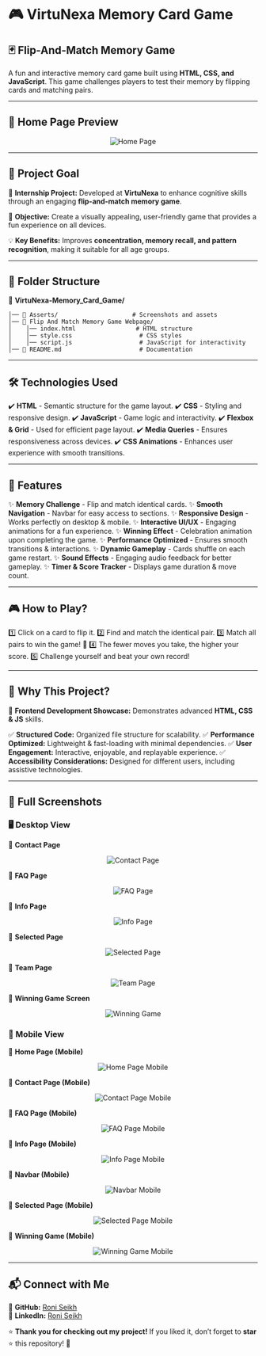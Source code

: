 
# 🎮 VirtuNexa Memory Card Game

## 🃏 Flip-And-Match Memory Game
A fun and interactive memory card game built using **HTML, CSS, and JavaScript**. This game challenges players to test their memory by flipping cards and matching pairs.

---

## 📸 Home Page Preview
<p align="center">
  <img src="https://github.com/Roni-Seikh/VirtuNexa-Memory_Card_Game/blob/main/Asserts/Home%20Page.png" alt="Home Page">
</p>

---

## 🎯 Project Goal
🎯 **Internship Project:** Developed at **VirtuNexa** to enhance cognitive skills through an engaging **flip-and-match memory game**. 

🧠 **Objective:** Create a visually appealing, user-friendly game that provides a fun experience on all devices.

💡 **Key Benefits:** Improves **concentration, memory recall, and pattern recognition**, making it suitable for all age groups.

---

## 📂 Folder Structure
📂 **VirtuNexa-Memory_Card_Game/**
```
│── 📁 Asserts/                     # Screenshots and assets
│── 📁 Flip And Match Memory Game Webpage/
│    │── index.html                 # HTML structure
│    │── style.css                   # CSS styles
│    │── script.js                   # JavaScript for interactivity
│── 📄 README.md                      # Documentation
```

---

## 🛠 Technologies Used
✔️ **HTML** - Semantic structure for the game layout.
✔️ **CSS** - Styling and responsive design.
✔️ **JavaScript** - Game logic and interactivity.
✔️ **Flexbox & Grid** - Used for efficient page layout.
✔️ **Media Queries** - Ensures responsiveness across devices.
✔️ **CSS Animations** - Enhances user experience with smooth transitions.

---

## 🚀 Features
✨ **Memory Challenge** - Flip and match identical cards.
✨ **Smooth Navigation** - Navbar for easy access to sections.
✨ **Responsive Design** - Works perfectly on desktop & mobile.
✨ **Interactive UI/UX** - Engaging animations for a fun experience.
✨ **Winning Effect** - Celebration animation upon completing the game.
✨ **Performance Optimized** - Ensures smooth transitions & interactions.
✨ **Dynamic Gameplay** - Cards shuffle on each game restart.
✨ **Sound Effects** - Engaging audio feedback for better gameplay.
✨ **Timer & Score Tracker** - Displays game duration & move count.

---

## 🎮 How to Play?
1️⃣ Click on a card to flip it.
2️⃣ Find and match the identical pair.
3️⃣ Match all pairs to win the game! 🎉
4️⃣ The fewer moves you take, the higher your score.
5️⃣ Challenge yourself and beat your own record!

---

## 🌟 Why This Project?
🚀 **Frontend Development Showcase:** Demonstrates advanced **HTML, CSS & JS** skills.

✅ **Structured Code:** Organized file structure for scalability.
✅ **Performance Optimized:** Lightweight & fast-loading with minimal dependencies.
✅ **User Engagement:** Interactive, enjoyable, and replayable experience.
✅ **Accessibility Considerations:** Designed for different users, including assistive technologies.

---

## 📸 Full Screenshots
### 🖥️ Desktop View
📌 **Contact Page**
<p align="center">
  <img src="https://github.com/Roni-Seikh/VirtuNexa-Memory_Card_Game/blob/main/Asserts/Contact%20Page.png" alt="Contact Page">
</p>

📌 **FAQ Page**
<p align="center">
  <img src="https://github.com/Roni-Seikh/VirtuNexa-Memory_Card_Game/blob/main/Asserts/FAQ%20Page.png" alt="FAQ Page">
</p>

📌 **Info Page**
<p align="center">
  <img src="https://github.com/Roni-Seikh/VirtuNexa-Memory_Card_Game/blob/main/Asserts/Info%20Page.png" alt="Info Page">
</p>

📌 **Selected Page**
<p align="center">
  <img src="https://github.com/Roni-Seikh/VirtuNexa-Memory_Card_Game/blob/main/Asserts/Selected%20Page.png" alt="Selected Page">
</p>

📌 **Team Page**
<p align="center">
  <img src="https://github.com/Roni-Seikh/VirtuNexa-Memory_Card_Game/blob/main/Asserts/Team%20Page.png" alt="Team Page">
</p>

📌 **Winning Game Screen**
<p align="center">
  <img src="https://github.com/Roni-Seikh/VirtuNexa-Memory_Card_Game/blob/main/Asserts/Winnig%20Game.png" alt="Winning Game">
</p>

### 📱 Mobile View
📌 **Home Page (Mobile)**
<p align="center">
  <img src="https://github.com/Roni-Seikh/VirtuNexa-Memory_Card_Game/blob/main/Asserts/Home%20Page%20Mobile.png" alt="Home Page Mobile">
</p>

📌 **Contact Page (Mobile)**
<p align="center">
  <img src="https://github.com/Roni-Seikh/VirtuNexa-Memory_Card_Game/blob/main/Asserts/Contact%20Mobile.png" alt="Contact Page Mobile">
</p>

📌 **FAQ Page (Mobile)**
<p align="center">
  <img src="https://github.com/Roni-Seikh/VirtuNexa-Memory_Card_Game/blob/main/Asserts/FAQ%20Page%20Mobile.png" alt="FAQ Page Mobile">
</p>

📌 **Info Page (Mobile)**
<p align="center">
  <img src="https://github.com/Roni-Seikh/VirtuNexa-Memory_Card_Game/blob/main/Asserts/Info%20Page%20Mobile.png" alt="Info Page Mobile">
</p>

📌 **Navbar (Mobile)**
<p align="center">
  <img src="https://github.com/Roni-Seikh/VirtuNexa-Memory_Card_Game/blob/main/Asserts/Navbar%20Mobile.png" alt="Navbar Mobile">
</p>

📌 **Selected Page (Mobile)**
<p align="center">
  <img src="https://github.com/Roni-Seikh/VirtuNexa-Memory_Card_Game/blob/main/Asserts/Selected%20Page%20Mobile.png" alt="Selected Page Mobile">
</p>

📌 **Winning Game (Mobile)**
<p align="center">
  <img src="https://github.com/Roni-Seikh/VirtuNexa-Memory_Card_Game/blob/main/Asserts/Winning%20Game%20Mobile.png" alt="Winning Game Mobile">
</p>

---

## 📬 Connect with Me
🔗 **GitHub:** [Roni Seikh](https://github.com/Roni-Seikh)  
🔗 **LinkedIn:** [Roni Seikh](https://in.linkedin.com/in/roniseikh)

⭐ **Thank you for checking out my project!** If you liked it, don’t forget to **star** ⭐ this repository! 🚀

